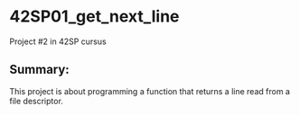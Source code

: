 # 42SP01_get_next_line
Project #2 in 42SP cursus

## Summary:
This project is about programming a function that returns a line
read from a file descriptor.
